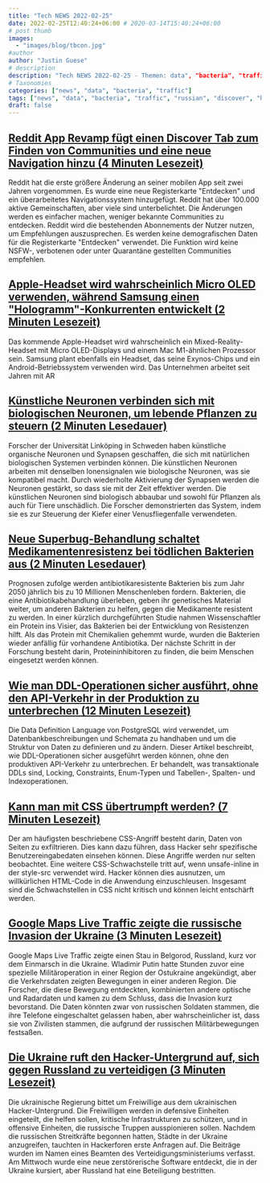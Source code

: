 ```yaml
---
title: "Tech NEWS 2022-02-25"
date: 2022-02-25T12:40:24+06:00 # 2020-03-14T15:40:24+06:00
# post thumb
images:
  - "images/blog/tbcon.jpg"
#author
author: "Justin Guese"
# description
description: "Tech NEWS 2022-02-25 - Themen: data", "bacteria", "traffic"
# Taxonomies
categories: ["news", "data", "bacteria", "traffic"]
tags: ["news", "data", "bacteria", "traffic", "russian", "discover", "headset"]
draft: false
---
```


## [Reddit App Revamp fügt einen Discover Tab zum Finden von Communities und eine neue Navigation hinzu (4 Minuten Lesezeit)](https://techcrunch.com/2022/02/24/reddit-revamps-with-a-new-discover-tab-for-finding-communities/)

 Reddit hat die erste größere Änderung an seiner mobilen App seit zwei Jahren vorgenommen. Es wurde eine neue Registerkarte "Entdecken" und ein überarbeitetes Navigationssystem hinzugefügt. Reddit hat über 100.000 aktive Gemeinschaften, aber viele sind unterbelichtet. Die Änderungen werden es einfacher machen, weniger bekannte Communities zu entdecken. Reddit wird die bestehenden Abonnements der Nutzer nutzen, um Empfehlungen auszusprechen. Es werden keine demografischen Daten für die Registerkarte "Entdecken" verwendet. Die Funktion wird keine NSFW-, verbotenen oder unter Quarantäne gestellten Communities empfehlen.

## [Apple-Headset wird wahrscheinlich Micro OLED verwenden, während Samsung einen "Hologramm"-Konkurrenten entwickelt (2 Minuten Lesezeit)](https://9to5mac.com/2022/02/24/apple-headset-remains-likely-to-adopt-micro-oled-as-samsung-develops-hologram-competitor/)

 Das kommende Apple-Headset wird wahrscheinlich ein Mixed-Reality-Headset mit Micro OLED-Displays und einem Mac M1-ähnlichen Prozessor sein. Samsung plant ebenfalls ein Headset, das seine Exynos-Chips und ein Android-Betriebssystem verwenden wird. Das Unternehmen arbeitet seit Jahren mit AR

## [Künstliche Neuronen verbinden sich mit biologischen Neuronen, um lebende Pflanzen zu steuern (2 Minuten Lesedauer)](https://newatlas.com/science/artificial-neurons-biological-living-plants/)

 Forscher der Universität Linköping in Schweden haben künstliche organische Neuronen und Synapsen geschaffen, die sich mit natürlichen biologischen Systemen verbinden können. Die künstlichen Neuronen arbeiten mit denselben Ionensignalen wie biologische Neuronen, was sie kompatibel macht. Durch wiederholte Aktivierung der Synapsen werden die Neuronen gestärkt, so dass sie mit der Zeit effektiver werden. Die künstlichen Neuronen sind biologisch abbaubar und sowohl für Pflanzen als auch für Tiere unschädlich. Die Forscher demonstrierten das System, indem sie es zur Steuerung der Kiefer einer Venusfliegenfalle verwendeten.

## [Neue Superbug-Behandlung schaltet Medikamentenresistenz bei tödlichen Bakterien aus (2 Minuten Lesedauer)](https://newatlas.com/medical/superbug-drug-resistance-dsba-inhibitors/)

 Prognosen zufolge werden antibiotikaresistente Bakterien bis zum Jahr 2050 jährlich bis zu 10 Millionen Menschenleben fordern. Bakterien, die eine Antibiotikabehandlung überleben, geben ihr genetisches Material weiter, um anderen Bakterien zu helfen, gegen die Medikamente resistent zu werden. In einer kürzlich durchgeführten Studie nahmen Wissenschaftler ein Protein ins Visier, das Bakterien bei der Entwicklung von Resistenzen hilft. Als das Protein mit Chemikalien gehemmt wurde, wurden die Bakterien wieder anfällig für vorhandene Antibiotika. Der nächste Schritt in der Forschung besteht darin, Proteininhibitoren zu finden, die beim Menschen eingesetzt werden können.

## [Wie man DDL-Operationen sicher ausführt, ohne den API-Verkehr in der Produktion zu unterbrechen (12 Minuten Lesezeit)](https://gist.github.com/jcoleman/1e6ad1bf8de454c166da94b67537758b)

 Die Data Definition Language von PostgreSQL wird verwendet, um Datenbankbeschreibungen und Schemata zu handhaben und um die Struktur von Daten zu definieren und zu ändern. Dieser Artikel beschreibt, wie DDL-Operationen sicher ausgeführt werden können, ohne den produktiven API-Verkehr zu unterbrechen. Er behandelt, was transaktionale DDLs sind, Locking, Constraints, Enum-Typen und Tabellen-, Spalten- und Indexoperationen.

## [Kann man mit CSS übertrumpft werden? (7 Minuten Lesezeit)](https://scotthelme.co.uk/can-you-get-pwned-with-css/)

 Der am häufigsten beschriebene CSS-Angriff besteht darin, Daten von Seiten zu exfiltrieren. Dies kann dazu führen, dass Hacker sehr spezifische Benutzereingabedaten einsehen können. Diese Angriffe werden nur selten beobachtet. Eine weitere CSS-Schwachstelle tritt auf, wenn unsafe-inline in der style-src verwendet wird. Hacker können dies ausnutzen, um willkürlichen HTML-Code in die Anwendung einzuschleusen. Insgesamt sind die Schwachstellen in CSS nicht kritisch und können leicht entschärft werden.

## [Google Maps Live Traffic zeigte die russische Invasion der Ukraine (3 Minuten Lesezeit)](https://www.vice.com/en/article/xgd7dd/google-maps-live-traffic-showed-the-russian-invasion-of-ukraine)

 Google Maps Live Traffic zeigte einen Stau in Belgorod, Russland, kurz vor dem Einmarsch in die Ukraine. Wladimir Putin hatte Stunden zuvor eine spezielle Militäroperation in einer Region der Ostukraine angekündigt, aber die Verkehrsdaten zeigten Bewegungen in einer anderen Region. Die Forscher, die diese Bewegung entdeckten, kombinierten andere optische und Radardaten und kamen zu dem Schluss, dass die Invasion kurz bevorstand. Die Daten könnten zwar von russischen Soldaten stammen, die ihre Telefone eingeschaltet gelassen haben, aber wahrscheinlicher ist, dass sie von Zivilisten stammen, die aufgrund der russischen Militärbewegungen festsaßen.

## [Die Ukraine ruft den Hacker-Untergrund auf, sich gegen Russland zu verteidigen (3 Minuten Lesezeit)](https://www.usnews.com/news/world/articles/2022-02-24/exclusive-ukraine-calls-on-hacker-underground-to-defend-against-russia)

 Die ukrainische Regierung bittet um Freiwillige aus dem ukrainischen Hacker-Untergrund. Die Freiwilligen werden in defensive Einheiten eingeteilt, die helfen sollen, kritische Infrastrukturen zu schützen, und in offensive Einheiten, die russische Truppen ausspionieren sollen. Nachdem die russischen Streitkräfte begonnen hatten, Städte in der Ukraine anzugreifen, tauchten in Hackerforen erste Anfragen auf. Die Beiträge wurden im Namen eines Beamten des Verteidigungsministeriums verfasst. Am Mittwoch wurde eine neue zerstörerische Software entdeckt, die in der Ukraine kursiert, aber Russland hat eine Beteiligung bestritten.

